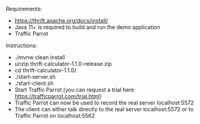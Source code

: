 Requirements:
* https://thrift.apache.org/docs/install/
* Java 11+ is required to build and run the demo application
* Traffic Parrot

Instructions:
* ./mvnw clean install
* unzip thrift-calculator-1.1.0-release.zip
* cd thrift-calculator-1.1.0/
* ./start-server.sh
* ./start-client.sh
* Start Traffic Parrot (you can request a trial here https://trafficparrot.com/trial.html)
* Traffic Parrot can now be used to record the real server localhost:5572
* The client can either talk directly to the real server localhost:5572 or to Traffic Parrot on localhost:5562
